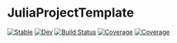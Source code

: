 # JuliaProjectTemplate

[![Stable](https://img.shields.io/badge/docs-stable-blue.svg)](https://RayleighLord.github.io/JuliaProjectTemplate.jl/stable/)
[![Dev](https://img.shields.io/badge/docs-dev-blue.svg)](https://RayleighLord.github.io/JuliaProjectTemplate.jl/dev/)
[![Build Status](https://github.com/RayleighLord/JuliaProjectTemplate.jl/actions/workflows/CI.yml/badge.svg?branch=main)](https://github.com/RayleighLord/JuliaProjectTemplate.jl/actions/workflows/CI.yml?query=branch%3Amain)
[![Coverage](https://codecov.io/gh/RayleighLord/JuliaProjectTemplate.jl/branch/main/graph/badge.svg)](https://codecov.io/gh/RayleighLord/JuliaProjectTemplate.jl)
[![Coverage](https://coveralls.io/repos/github/RayleighLord/JuliaProjectTemplate.jl/badge.svg?branch=main)](https://coveralls.io/github/RayleighLord/JuliaProjectTemplate.jl?branch=main)
